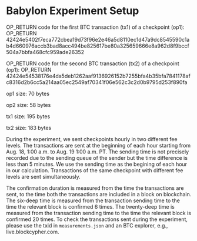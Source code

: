 Babylon Experiment Setup
===

OP_RETURN code for the first BTC transaction (tx1) of a checkpoint (op1): OP_RETURN 42424e5402f7eca772cbea19d73f96e2e46a5d8110ec1d47a9dc8545590c1ab4d660976accb3bad8acc494be825617be80a325659666e8a962d8f9bccf504a7bbfa468cfc959ade26352 


OP_RETURN code for the second BTC transaction (tx2) of a checkpoint (op1): OP_RETURN 42424e54538176e4da5deb1262aaf9136926152b7255bfa4b35bfa7841178afc8316d2b6cc5a214aa05ec2549af70341f06e562c3c2d0b9795d253f890fa

op1 size: 70 bytes

op2 size: 58 bytes

tx1 size: 195 bytes

tx2 size: 183 bytes

During the experiment, we sent checkpoints hourly in two different fee levels.
The transactions are sent at the beginning of each hour starting from Aug. 18, 1:00 a.m. to Aug. 19 1:00 a.m. PT.
The sending time is not precisely recorded due to the sending queue of the sender but the time difference is less than 5 minutes.
We use the sending time as the begining of each hour in our calculation.
Transactions of the same checkpoint with different fee levels are sent simultaneously.

The confirmation duration is measured from the time the transactions are sent, to the time both the transactions are included in a block on blockchain.
The six-deep time is measured from the transaction sending time to the time the relevant block is confirmed 6 times.
The twenty-deep time is measured from the transaction sending time to the time the relevant block is confirmed 20 times.
To check the transactions sent during the experiment, please use the txid in `measurements.json` and an BTC explorer, e.g., live.blockcypher.com.
